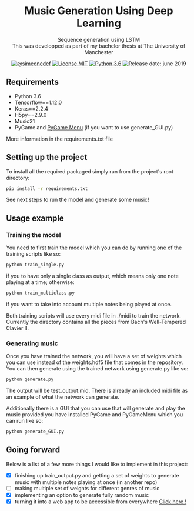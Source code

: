 <h1 align="center">
  Music Generation Using Deep Learning
</h1>
<p align="center">Sequence generation using LSTM <br>
This was developped as part of my bachelor thesis at The University of Manchester</p>
<div align="center"><a href="https://github.com/simeonedef"><img alt="@simeonedef" src="https://img.shields.io/badge/Author-Sim%C3%A9one%20de%20Fremond-lightgrey.svg" /></a>
<a href="https://opensource.org/licenses/MIT/"><img alt="License MIT" src="https://img.shields.io/badge/license-MIT-blue" /></a>
<a href="https://www.python.org/downloads/"><img alt="Python 3.6" src="https://img.shields.io/badge/python-3.6-green" /></a>
<img alt="Release date: june 2019" src="https://img.shields.io/badge/release%20date-june%202019-brightgreen" />
</div>

## Requirements
* Python 3.6
* Tensorflow==1.12.0
* Keras==2.2.4
* H5py==2.9.0
* Music21
* PyGame and [PyGame Menu](https://github.com/ppizarror/pygame-menu) (if you want to use generate_GUI.py)

More information in the requirements.txt file

## Setting up the project
To install all the required packaged simply run from the project's root directory:
````bash
pip install -r requirements.txt
````
See next steps to run the model and generate some music!

## Usage example
### Training the model
You need to first train the model which you can do by running one of the training scripts like so:
```bash
python train_single.py
```
if you to have only a single class as output, which means only one note playing at a time; otherwise:
```bash
python train_multiclass.py
```
if you want to take into account multiple notes being played at once.

Both training scripts will use every midi file in ./midi to train the network. Currently the directory contains all the pieces from Bach's Well-Tempered Clavier II.

### Generating music
Once you have trained the network, you will have a set of weights which you can use instead of the weights.hdf5 file that comes in the repository. You can then generate using the trained network using generate.py like so:
```bash
python generate.py
```
The output will be test_output.mid. There is already an included midi file as an example of what the network can generate.

Additionally there is a GUI that you can use that will generate and play the music provided you have installed PyGame and PyGameMenu which you can run like so:
```bash
python generate_GUI.py
```

## Going forward
Below is a list of a few more things I would like to implement in this project:
* [x] finishing up train_output.py and getting a set of weights to generate music with multiple notes playing at once (in another repo)
* [ ] making multiple set of weights for different genres of music
* [x] implementing an option to generate fully random music 
* [x] turning it into a web app to be accessible from everywhere [Click here !](https://deepmusic.herokuapp.com/)
